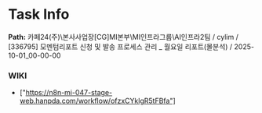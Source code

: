 # Task Info

**Path:** 카페24(주)\본사사업장\[CG]MI본부\MI인프라그룹\AI인프라2팀 / cylim / [336795] 모멘텀리포트 신청 및 발송 프로세스 관리 _ 월요일 리포트(몰분석) / 2025-10-01_00-00-00

### WIKI
- ["https://n8n-mi-047-stage-web.hanpda.com/workflow/ofzxCYklgR5tFBfa"]

